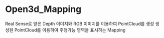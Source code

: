 # Open3d_Mapping

Real Sense로 얻은 Depth 이미지와 RGB 이미지를 이용하여 PointCloud를 생성
생성된 PointCloud를 이용하여 주행가능 영역을 표시하는 Mapping  
